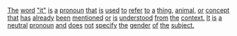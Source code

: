 [The](./the.md) [word](./word.md) ["it"](./it.md) [is](./is.md) [a](./a.md) [pronoun](./pronoun.md) [that](./that.md) [is](./is.md) [used](./used.md) [to](./to.md) [refer](./refer.md) [to](./to.md) [a](./a.md) [thing,](./thing.md) [animal,](./animal.md) [or](./or.md) [concept](./concept.md) [that](./that.md) [has](./has.md) [already](./already.md) [been](./been.md) [mentioned](./mentioned.md) [or](./or.md) [is](./is.md) [understood](./understood.md) [from](./from.md) [the](./the.md) [context.](./context.md) [It](./it.md) [is](./is.md) [a](./a.md) [neutral](./neutral.md) [pronoun](./pronoun.md) [and](./and.md) [does](./does.md) [not](./not.md) [specify](./specify.md) [the](./the.md) [gender](./gender.md) [of](./of.md) [the](./the.md) [subject.](./subject.md)